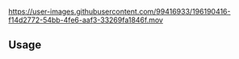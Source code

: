 



https://user-images.githubusercontent.com/99416933/196190416-f14d2772-54bb-4fe6-aaf3-33269fa1846f.mov





## Usage
